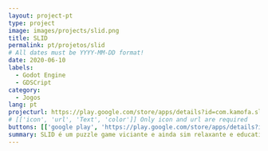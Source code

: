 ```yaml
---
layout: project-pt
type: project
image: images/projects/slid.png
title: SLID
permalink: pt/projetos/slid
# All dates must be YYYY-MM-DD format!
date: 2020-06-10
labels:
  - Godot Engine
  - GDSCript
category:
  - Jogos
lang: pt
projecturl: https://play.google.com/store/apps/details?id=com.kamofa.slid
# [['icon', 'url', 'Text', 'color']] Only icon and url are required
buttons: [['google play', 'https://play.google.com/store/apps/details?id=com.kamofa.slid', 'Play Store', 'green']]
summary: SLID é um puzzle game viciante e ainda sim relaxante e educativo, onde o objetivo principal é formar palavras com as letras existentes no tabuleiro, ganhando pontos e aprendendo novos vocábulos e suas definições com cada movimento.
---
```

